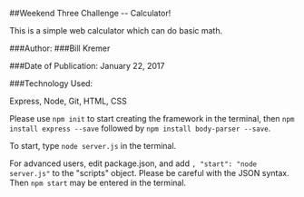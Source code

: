 ##Weekend Three Challenge -- Calculator!

This is a simple web calculator which can do basic math.  



###Author:
###Bill Kremer

###Date of Publication: January 22, 2017

###Technology Used:

Express, Node, Git, HTML, CSS

Please use ```npm init``` to start creating the framework in the terminal, then ```npm install express --save``` followed by ```npm install body-parser --save```.

To start, type ```node server.js``` in the terminal.

For advanced users, edit package.json, and add ``` , "start": "node server.js" ``` to the "scripts" object.  Please be careful with the JSON syntax.  Then ```npm start``` may be entered in the terminal.
